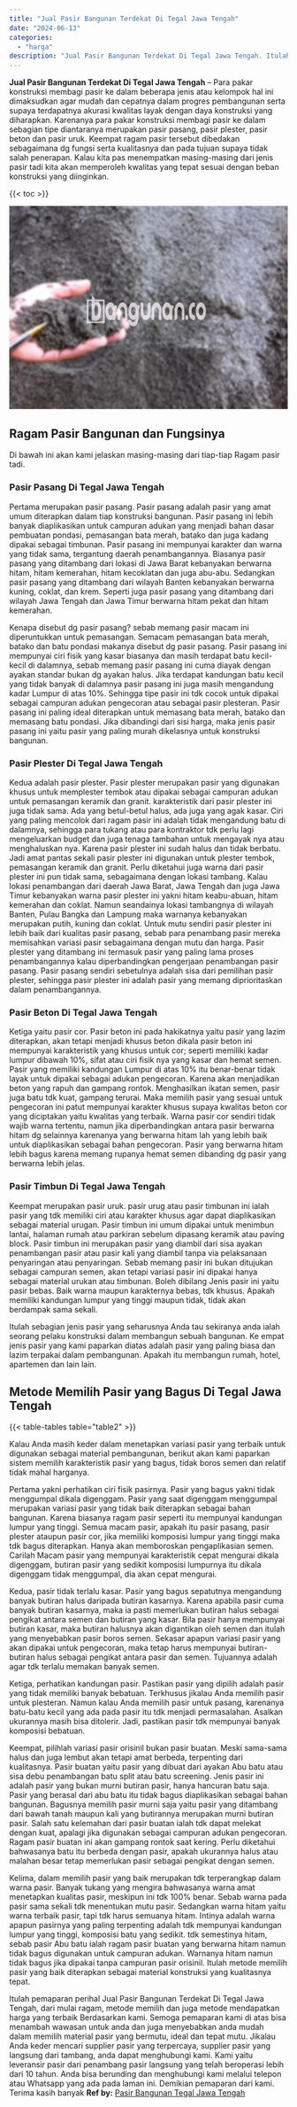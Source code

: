 ```yaml
---
title: "Jual Pasir Bangunan Terdekat Di Tegal Jawa Tengah"
date: "2024-06-13"
categories: 
  - "harga"
description: "Jual Pasir Bangunan Terdekat Di Tegal Jawa Tengah. Itulah pemaparan perihal Jual Pasir Bangunan Terdekat Di Tegal Jawa Tengah, dari mulai ragam, metode memil..."
---
```


**Jual Pasir Bangunan Terdekat Di Tegal Jawa Tengah** – Para pakar konstruksi membagi pasir ke dalam beberapa jenis atau kelompok hal ini dimaksudkan agar mudah dan cepatnya dalam progres pembangunan serta supaya terdapatnya akurasi kwalitas layak dengan daya konstruksi yang diharapkan. Karenanya para pakar konstruksi membagi pasir ke dalam sebagian tipe diantaranya merupakan pasir pasang, pasir plester, pasir beton dan pasir uruk. Keempat ragam pasir tersebut dibedakan sebagaimana dg fungsi serta kualitasnya dan pada tujuan supaya tidak salah penerapan. Kalau kita pas menempatkan masing-masing dari jenis pasir tadi kita akan memperoleh kwalitas yang tepat sesuai dengan beban konstruksi yang diinginkan.

{{< toc >}}

![Jual Pasir Bangunan Terdekat Di Tegal Jawa Tengah](/images/jual-pasir-bangunan-57.png)

## Ragam Pasir Bangunan dan Fungsinya

Di bawah ini akan kami jelaskan masing-masing dari tiap-tiap Ragam pasir tadi.

### Pasir Pasang Di Tegal Jawa Tengah

Pertama merupakan pasir pasang. Pasir pasang adalah pasir yang amat umum diterapkan dalam tiap konstruksi bangunan. Pasir pasang ini lebih banyak diaplikasikan untuk campuran adukan yang menjadi bahan dasar pembuatan pondasi, pemasangan bata merah, batako dan juga kadang dipakai sebagai timbunan. Pasir pasang ini mempunyai karakter dan warna yang tidak sama, tergantung daerah penambangannya. Biasanya pasir pasang yang ditambang dari lokasi di Jawa Barat kebanyakan berwarna hitam, hitam kemerahan, hitam kecoklatan dan juga abu-abu. Sedangkan pasir pasang yang ditambang dari wilayah Banten kebanyakan berwarna kuning, coklat, dan krem. Seperti juga pasir pasang yang ditambang dari wilayah Jawa Tengah dan Jawa Timur berwarna hitam pekat dan hitam kemerahan.

Kenapa disebut dg pasir pasang? sebab memang pasir macam ini diperuntukkan untuk pemasangan. Semacam pemasangan bata merah, batako dan batu pondasi makanya disebut dg pasir pasang. Pasir pasang ini mempunyai ciri fisik yang kasar biasanya dan masih terdapat batu kecil-kecil di dalamnya, sebab memang pasir pasang ini cuma diayak dengan ayakan standar bukan dg ayakan halus. Jika terdapat kandungan batu kecil yang tidak banyak di dalamnya pasir pasang ini juga masih mengandung kadar Lumpur di atas 10%. Sehingga tipe pasir ini tdk cocok untuk dipakai sebagai campuran adukan pengecoran atau sebagai pasir plesteran. Pasir pasang ini paling ideal diterapkan untuk memasang bata merah, batako dan memasang batu pondasi. Jika dibandingi dari sisi harga, maka jenis pasir pasang ini yaitu pasir yang paling murah dikelasnya untuk konstruksi bangunan.

### Pasir Plester Di Tegal Jawa Tengah

Kedua adalah pasir plester. Pasir plester merupakan pasir yang digunakan khusus untuk memplester tembok atau dipakai sebagai campuran adukan untuk pemasangan keramik dan granit. karakteristik dari pasir plester ini juga tidak sama. Ada yang betul-betul halus, ada juga yang agak kasar. Ciri yang paling mencolok dari ragam pasir ini adalah tidak mengandung batu di dalamnya, sehingga para tukang atau para kontraktor tdk perlu lagi mengeluarkan budget dan juga tenaga tambahan untuk mengayak nya atau menghaluskan nya. Karena pasir plester ini sudah halus dan tidak berbatu. Jadi amat pantas sekali pasir plester ini digunakan untuk plester tembok, pemasangan keramik dan granit. Perlu diketahui juga warna dari pasir plester ini pun tidak sama, sebagaimana dengan lokasi tambang. Kalau lokasi penambangan dari daerah Jawa Barat, Jawa Tengah dan juga Jawa Timur kebanyakan warna pasir plester ini yakni hitam keabu-abuan, hitam kemerahan dan coklat. Namun seandainya lokasi tambangnya di wilayah Banten, Pulau Bangka dan Lampung maka warnanya kebanyakan merupakan putih, kuning dan coklat. Untuk mutu sendiri pasir plester ini lebih baik dari kualitas pasir pasang, sebab para penambang pasir mereka memisahkan variasi pasir sebagaimana dengan mutu dan harga. Pasir plester yang ditambang ini termasuk pasir yang paling lama proses penambangannya kalau diperbandingkan pengerjaan penambangan pasir pasang. Pasir pasang sendiri sebetulnya adalah sisa dari pemilihan pasir plester, sehingga pasir plester ini adalah pasir yang memang diprioritaskan dalam penambangannya.

### Pasir Beton Di Tegal Jawa Tengah

Ketiga yaitu pasir cor. Pasir beton ini pada hakikatnya yaitu pasir yang lazim diterapkan, akan tetapi menjadi khusus beton dikala pasir beton ini mempunyai karakteristik yang khusus untuk cor; seperti memiliki kadar lumpur dibawah 10%, sifat atau ciri fisik nya yang kasar dan hemat semen. Pasir yang memiliki kandungan Lumpur di atas 10% itu benar-benar tidak layak untuk dipakai sebagai adukan pengecoran. Karena akan menjadikan beton yang rapuh dan gampang rontok. Menghasilkan ikatan semen, pasir juga batu tdk kuat, gampang terurai. Maka memilih pasir yang sesuai untuk pengecoran ini patut mempunyai karakter khusus supaya kwalitas beton cor yang diciptakan yaitu kwalitas yang terbaik. Warna pasir cor sendiri tidak wajib warna tertentu, namun jika diperbandingkan antara pasir berwarna hitam dg selainnya karenanya yang berwarna hitam lah yang lebih baik untuk diaplikasikan sebagai bahan pengecoran. Pasir yang berwarna hitam lebih bagus karena memang rupanya hemat semen dibanding dg pasir yang berwarna lebih jelas.

### Pasir Timbun Di Tegal Jawa Tengah

Keempat merupakan pasir uruk. pasir urug atau pasir timbunan ini ialah pasir yang tdk memiliki ciri atau karakter khusus agar dapat diaplikasikan sebagai material urugan. Pasir timbun ini umum dipakai untuk menimbun lantai, halaman rumah atau parkiran sebelum dipasang keramik atau paving block. Pasir timbun ini merupakan pasir yang diambil dari sisa ayakan penambangan pasir atau pasir kali yang diambil tanpa via pelaksanaan penyaringan atau penyaringan. Sebab memang pasir ini bukan ditujukan sebagai campuran semen, akan tetapi variasi pasir ini dipakai hanya sebagai material urukan atau timbunan. Boleh dibilang Jenis pasir ini yaitu pasir bebas. Baik warna maupun karakternya bebas, tdk khusus. Apakah memiliki kandungan lumpur yang tinggi maupun tidak, tidak akan berdampak sama sekali.

Itulah sebagian jenis pasir yang seharusnya Anda tau sekiranya anda ialah seorang pelaku konstruksi dalam membangun sebuah bangunan. Ke empat jenis pasir yang kami paparkan diatas adalah pasir yang paling biasa dan lazim terpakai dalam pembangunan. Apakah itu membangun rumah, hotel, apartemen dan lain lain.

## Metode Memilih Pasir yang Bagus Di Tegal Jawa Tengah

{{< table-tables table="table2" >}}

Kalau Anda masih keder dalam menetapkan variasi pasir yang terbaik untuk digunakan sebagai material pembangunan, berikut akan kami paparkan sistem memilih karakteristik pasir yang bagus, tidak boros semen dan relatif tidak mahal harganya.

Pertama yakni perhatikan ciri fisik pasirnya. Pasir yang bagus yakni tidak menggumpal dikala digenggam. Pasir yang saat digenggam menggumpal merupakan variasi pasir yang tidak baik diterapkan sebagai bahan bangunan. Karena biasanya ragam pasir seperti itu mempunyai kandungan lumpur yang tinggi. Semua macam pasir, apakah itu pasir pasang, pasir plester ataupun pasir cor, jika memiliki komposisi lumpur yang tinggi maka tdk bagus diterapkan. Hanya akan memboroskan pengaplikasian semen. Carilah Macam pasir yang mempunyai karakteristik cepat mengurai dikala digenggam, butiran pasir yang sedikit komposisi lumpurnya itu dikala digenggam tidak menggumpal, dia akan cepat mengurai.

Kedua, pasir tidak terlalu kasar. Pasir yang bagus sepatutnya mengandung banyak butiran halus daripada butiran kasarnya. Karena apabila pasir cuma banyak butiran kasarnya, maka ia pasti memerlukan butiran halus sebagai pengikat antara semen dan butiran yang kasar. Bila pasir hanya mempunyai butiran kasar, maka butiran halusnya akan digantikan oleh semen dan itulah yang menyebabkan pasir boros semen. Sekasar apapun variasi pasir yang akan dipakai untuk pengecoran, maka tetap harus mempunyai butiran-butiran halus sebagai pengikat antara pasir dan semen. Tujuannya adalah agar tdk terlalu memakan banyak semen.

Ketiga, perhatikan kandungan pasir. Pastikan pasir yang dipilih adalah pasir yang tidak memiliki banyak bebatuan. Terkhusus jikalau Anda memilih pasir untuk plesteran. Namun kalau Anda memilih pasir untuk pasang, karenanya batu-batu kecil yang ada pada pasir itu tdk menjadi permasalahan. Asalkan ukurannya masih bisa ditolerir. Jadi, pastikan pasir tdk mempunyai banyak komposisi bebatuan.

Keempat, pilihlah variasi pasir orisinil bukan pasir buatan. Meski sama-sama halus dan juga lembut akan tetapi amat berbeda, terpenting dari kualitasnya. Pasir buatan yaitu pasir yang dibuat dari ayakan Abu batu atau sisa debu penambangan batu split atau batu screening. Jenis pasir ini adalah pasir yang bukan murni butiran pasir, hanya hancuran batu saja. Pasir yang berasal dari abu batu itu tidak bagus diaplikasikan sebagai bahan bangunan. Bagusnya memilih pasir murni saja yaitu pasir yang ditambang dari bawah tanah maupun kali yang butirannya merupakan murni butiran pasir. Salah satu kelemahan dari pasir buatan ialah tdk dapat melekat dengan kuat, apalagi jika digunakan sebagai campuran adukan pengecoran. Ragam pasir buatan ini akan gampang rontok saat kering. Perlu diketahui bahwasanya batu itu berbeda dengan pasir, apakah ukurannya halus atau malahan besar tetap memerlukan pasir sebagai pengikat dengan semen.

Kelima, dalam memilih pasir yang baik merupakan tdk terperangkap dalam warna pasir. Banyak tukang yang mengira bahwasanya warna amat menetapkan kualitas pasir, meskipun ini tdk 100% benar. Sebab warna pada pasir sama sekali tdk menentukan mutu pasir. Sedangkan warna hitam yaitu warna terbaik pasir, tapi tdk harus semuanya hitam. Intinya adalah warna apapun pasirnya yang paling terpenting adalah tdk mempunyai kandungan lumpur yang tinggi, komposisi batu yang sedikit. tdk semestinya hitam, sebab pasir Abu batu ialah ragam pasir buatan yang berwarna hitam namun tidak bagus digunakan untuk campuran adukan. Warnanya hitam namun tidak bagus jika dipakai tanpa campuran pasir orisinil. Itulah metode memilih pasir yang baik diterapkan sebagai material konstruksi yang kualitasnya tepat.

Itulah pemaparan perihal Jual Pasir Bangunan Terdekat Di Tegal Jawa Tengah, dari mulai ragam, metode memilih dan juga metode mendapatkan harga yang terbaik Berdasarkan kami. Semoga pemaparan kami di atas bisa menambah wawasan untuk anda dan juga menyebabkan anda mudah dalam memilih material pasir yang bermutu, ideal dan tepat mutu. Jikalau Anda keder mencari supplier pasir yang terpercaya, supplier pasir yang langsung dari tambang, anda dapat menghubungi kami. Kami yaitu leveransir pasir dari penambang pasir langsung yang telah beroperasi lebih dari 10 tahun. Anda bisa berunding dan menghubungi kami melalui telepon atau Whatsapp yang ada pada laman ini. Demikian pemaparan dari kami. Terima kasih banyak
**Ref by:** [Pasir Bangunan Tegal Jawa Tengah](https://id.wikipedia.org/wiki/Pasir)
